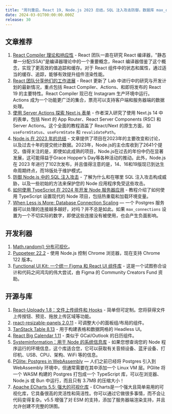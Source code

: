 ```yaml
---
title: "周刊重启，React 19, Node.js 2023 总结，SQL 注入攻击防御，数据库 max_connections 配置" 
date: 2024-03-01T00:00:00.000Z
release: 30
---
```


## 文章推荐

1. [React Compiler 理论和响应性](https://www.recompiled.dev/blog/ssa/) - React 团队一直在研究 React 编译器，"静态单一分配(SSA)"是编译器理论中的一个重要概念，React 编译器借鉴了这个概念，实现了更高效的值追踪和缓存。对于 React 组件中的状态和属性，通过适当的缓存、追踪，能够有效提升组件渲染性能。
2. [React 团队分享他们的工作进展](https://react.dev/blog/2024/02/15/react-labs-what-we-have-been-working-on-february-2024) - React 更新了 Lab 中进行中的研究与开发计划的最新情况，重点包括 React Compiler、Actions、和即将发布的 React 19 的主要特性。React Compiler 现已在 Instagram 生产环境中运行。Actions 成为一个功能更广泛的集合，票亮可以支持客户端和服务器端的数据处理。
1. [使用 Server Actions 探索 Next.js 表单](https://www.robinwieruch.de/next-forms/) - 作者深入研究了使用 Next.js 14 中的表单，包括 Next 的 App Router、React Server Components (RSC) 和 Server Actions。这个全面的教程涵盖了 React/Next 的原生方面，如 `useFormStatus`、`useFormState` 和 `revalidatePath`。
4. [Node.js 在 2023 年的总结](https://blog.rafaelgss.dev/nodejs-2023-year-in-review) - 文章提供了项目在2023年的主要改变和讨论，以及过去十年的提交统计数据。2023年，Node.js的主仓库收到了2641个提交。值得关注的是，即使如此成熟的项目，Node.js在过去的年份中仍在显著发展，这可能得益于Grace Hopper’s Day等各种活动的推动。此外，Node.js 在 2023 年进行了102次发布，并且值得注意的是，14、16和19版现已到达生命周期终点，而18版处于维护模式。
1. [防御 Node.js 中的 SQL 注入攻击](https://snyk.io/blog/preventing-sql-injection-attacks-node-js/) - 了解为什么和在哪里 SQL 注入攻击构成威胁，以及一些初始的方法来保护您的 Node 应用程序免受这些攻击。
1. [如何使用 TypeScript 在 2024 年开发 Node 服务器应用](https://javascriptweekly.com/link/151722/web) - 教程介绍了如何使用 TypeScript 设置现代的 Node 项目，包括热重载和加载环境变量。
1. [When Less is More: Database Connection Scaling](https://richyen.com/postgres/2021/09/03/less-is-more-max-connections.html) — 一个 Postgres 服务器可以处理的连接越多越好，对吗？并不总是如此。如果 `max_connections` 设置为一个不切实际的数字，即使这些连接没有被使用，也会产生负面影响。

## 开发利器

1. [Math.random() 分布可视化](https://alterebro.com/random-distribution/)。
1. [Puppeteer 22.2](https://pptr.dev/) - 使用 Node.js 控制 Chrome 浏览器，现在支持 Chrome 122 版本。
1. [Functional UI Kit: 一个统一 Figma 和 React UI 组件库](https://functional-ui-kit.com/) - 这是一个试图弥合设计和代码之间鸿沟的伟大尝试，由 Figma 的 Community Creators Fund 资助。

## 开源与库

1. [React-Uploady 1.8：文件上传组件和 Hooks](https://react-uploady.org/) - 简单但可定制。您将获得文件上传按钮、预览、拖放上传区域等功能。
1. [react-resizable-panels 2.0.11](https://react-resizable-panels.vercel.app/) - 可调整大小的面板组/布局的组件。
1. [TanStack Table 8.13](https://github.com/TanStack/table) - 用于构建表格和数据网格的 Headless UI。
1. [React Big Calendar 1.11](https://github.com/jquense/react-big-calendar) - 类似于 GCal/Outlook 的日历组件。
1. [Systeminformation：用于 Node 的系统信息库](https://github.com/sebhildebrandt/systeminformation) - 如果您想查询您的 Node 程序运行的环境信息，这个库适合您，它可以获取有关音频设备、蓝牙设备、打印机、USB、CPU、架构、WiFi 等的信息。
1. [PGlite: Postgres in WebAssembly](https://github.com/electric-sql/pglite) — 人们之前已经将 Postgres 引入到 WebAssembly 环境中，但通常需要在其中添加一个 Linux VM 层。PGlite 将一个 WASM 构建的 Postgres 打包成一个 TypeScript 库，可以在浏览器、Node.js 或 Bun 中运行，而且只有 3.7MB 的压缩大小！
1. [Apache ECharts 5.5: 强大的可视化库](https://echarts.apache.org/handbook/en/basics/release-note/5-5-0/) - ECharts是一个强大且简单易用的可视化库，它具备很高的灵活性和简洁性。你可以通过它做很多事情，而不会让代码变得复杂。v5.5 增强了对 ESM 的支持，添加了服务器端渲染支持，并且允许创建不完整的饼图。
